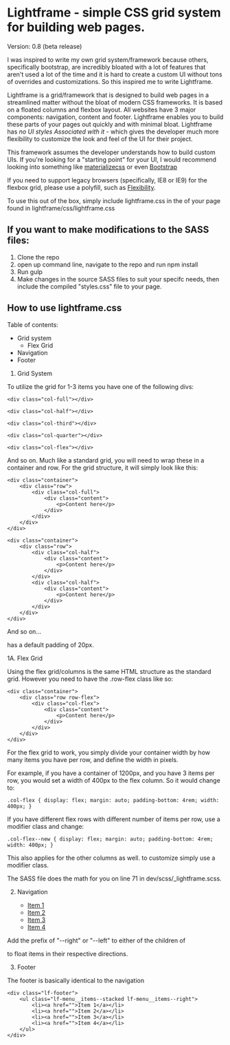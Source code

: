 # Lightframe - simple CSS grid system for building web pages.

Version: 0.8 (beta release)

I was inspired to write my own grid system/framework because others, specifically bootstrap, are incredibly bloated with a lot of features that aren't used a lot of the time and it is hard to create a custom UI without tons of overrides and customizations. So this inspired me to write Lightframe.

Lightframe is a grid/framework that is designed to build web pages in a streamlined matter without the bloat of modern CSS frameworks. It is based on a floated columns and flexbox layout. All websites have 3 major components: navigation, content and footer. Lightframe enables you to build these parts of your pages out quickly and with minimal bloat. Lightframe has *no UI styles Associated with it* - which gives the developer much more flexibility to customize the look and feel of the UI for their project.

This framework assumes the developer understands how to build custom UIs. If you're looking for a "starting point" for your UI, I would recommend looking into something like [materializecss](http://materializecss.com/) or even [Bootstrap](http://getbootstrap.com/)

If you need to support legacy browsers (specifically, IE8 or IE9) for the flexbox grid, please use a polyfill, such as [Flexibility](https://jonathantneal.github.io/flexibility/). 

To use this out of the box, simply include lightframe.css in the <head> of your page found in lightframe/css/lightframe.css

## If you want to make modifications to the SASS files:

1. Clone the repo
2. open up command line, navigate to the repo and run     npm install
3. Run     gulp
4. Make changes in the source SASS files to suit your specifc needs, then include the compiled "styles.css" file to your page. 

## How to use lightframe.css

Table of contents:
* Grid system
	* Flex Grid
* Navigation
* Footer

1. Grid System

To utilize the grid for 1-3 items you have one of the following divs:

    <div class="col-full"></div>

    <div class="col-half"></div>

    <div class="col-third"></div>

    <div class="col-quarter"></div>

    <div class="col-flex"></div>

And so on. Much like a standard grid, you will need to wrap these in a container and row. For the grid structure, it will simply look like this:

    <div class="container">
	   	<div class="row">
	   		<div class="col-full">
	   			<div class="content">
	   				<p>Content here</p>
	   			</div>
	   		</div>
	   	</div>
	</div>

	<div class="container">
	   	<div class="row">
	   		<div class="col-half">
	   			<div class="content">
	   				<p>Content here</p>
	   			</div>
	   		</div>
	   		<div class="col-half">
	   			<div class="content">
	   				<p>Content here</p>
	   			</div>
	   		</div>
	   	</div>
	</div>

And so on... <div class="content"> has a default padding of 20px. 

1A. Flex Grid

Using the flex grid/columns is the same HTML structure as the standard grid. However you need to have the .row-flex class like so:

    <div class="container">
	   	<div class="row row-flex">
	   		<div class="col-flex">
	   			<div class="content">
	   				<p>Content here</p>
	   			</div>
	   		</div>
	   	</div>
	</div>

For the flex grid to work, you simply divide your container width by how many items you have per row, and define the width in pixels. 

For example, if you have a container of 1200px, and you have 3 items per row, you would set a width of 400px to the flex column. So it would change to:

    .col-flex { display: flex; margin: auto; padding-bottom: 4rem; width: 400px; }

If you have different flex rows with different number of items per row, use a modifier class and change:

    .col-flex--new { display: flex; margin: auto; padding-bottom: 4rem; width: 400px; }

This also applies for the other columns as well. to customize simply use a modifier class.

The SASS file does the math for you on line 71 in dev/scss/_lightframe.scss. 

2. Navigation 

    <nav class="lf-menu">
        <ul class="lf-menu__items">
            <li><a href="">Item 1</a></li>
            <li><a href="">Item 2</a></li>
            <li><a href="">Item 3</a></li>
            <li><a href="">Item 4</a></li>
        </ul>
    </nav>

Add the prefix of "--right" or "--left" to either of the children of <nav class="lf-menu"> to float items in their respective directions.  


3. Footer 

The footer is basically identical to the navigation

    <div class="lf-footer">
		<ul class="lf-menu__items--stacked lf-menu__items--right">
			<li><a href="">Item 1</a></li>
			<li><a href="">Item 2</a></li>
			<li><a href="">Item 3</a></li>
			<li><a href="">Item 4</a></li>
		</ul>
	</div>
